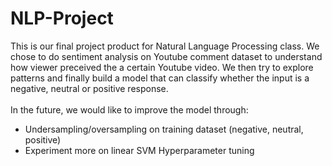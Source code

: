 # NLP-Project
This is our final project product for Natural Language Processing class. We chose to do sentiment analysis on Youtube comment dataset to understand how viewer preceived the a certain Youtube video. We then try to explore patterns and finally build a model that can classify whether the input is a negative, neutral or positive response.
<br><br>In the future, we would like to improve the model through:<br>
* Undersampling/oversampling on training dataset (negative, neutral, positive)
* Experiment more on linear SVM Hyperparameter tuning
